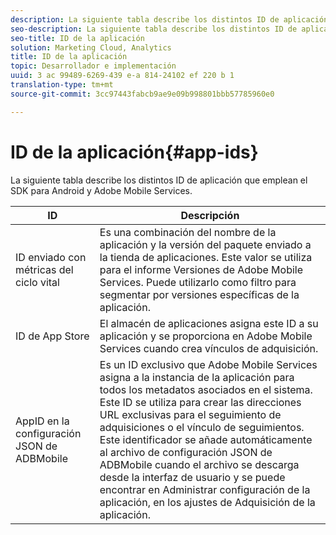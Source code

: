 ```yaml
---
description: La siguiente tabla describe los distintos ID de aplicación que emplean el SDK para Android y Adobe Mobile Services.
seo-description: La siguiente tabla describe los distintos ID de aplicación que emplean el SDK para Android y Adobe Mobile Services.
seo-title: ID de la aplicación
solution: Marketing Cloud, Analytics
title: ID de la aplicación
topic: Desarrollador e implementación
uuid: 3 ac 99489-6269-439 e-a 814-24102 ef 220 b 1
translation-type: tm+mt
source-git-commit: 3cc97443fabcb9ae9e09b998801bbb57785960e0

---
```



# ID de la aplicación{#app-ids}

La siguiente tabla describe los distintos ID de aplicación que emplean el SDK para Android y Adobe Mobile Services.

| ID | Descripción |
|--- |--- |
| ID enviado con métricas del ciclo vital | Es una combinación del nombre de la aplicación y la versión del paquete enviado a la tienda de aplicaciones. Este valor se utiliza para el informe Versiones de Adobe Mobile Services. Puede utilizarlo como filtro para segmentar por versiones específicas de la aplicación. |
| ID de App Store | El almacén de aplicaciones asigna este ID a su aplicación y se proporciona en Adobe Mobile Services cuando crea vínculos de adquisición. |
| AppID en la configuración JSON de ADBMobile | Es un ID exclusivo que Adobe Mobile Services asigna a la instancia de la aplicación para todos los metadatos asociados en el sistema. Este ID se utiliza para crear las direcciones URL exclusivas para el seguimiento de adquisiciones o el vínculo de seguimientos. Este identificador se añade automáticamente al archivo de configuración JSON de ADBMobile cuando el archivo se descarga desde la interfaz de usuario y se puede encontrar en Administrar configuración de la aplicación, en los ajustes de Adquisición de la aplicación. |